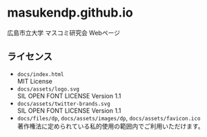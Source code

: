 # masukendp.github.io
広島市立大学 マスコミ研究会 Webページ

## ライセンス
* `docs/index.html`\
MIT License
* `docs/assets/logo.svg`\
SIL OPEN FONT LICENSE Version 1.1
* `docs/assets/twitter-brands.svg`\
SIL OPEN FONT LICENSE Version 1.1
* `docs/files/dp`, `docs/assets/images/dp`, `docs/assets/favicon.ico`\
著作権法に定められている私的使用の範囲内でご利用いただけます。
